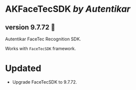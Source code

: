 # AKFaceTecSDK *by Autentikar*
## version 9.7.72 :rocket:

Autentikar FaceTec Recognition SDK.

Works with `FaceTecSDK` framework.

# Updated
* Upgrade FaceTecSDK to 9.7.72.
